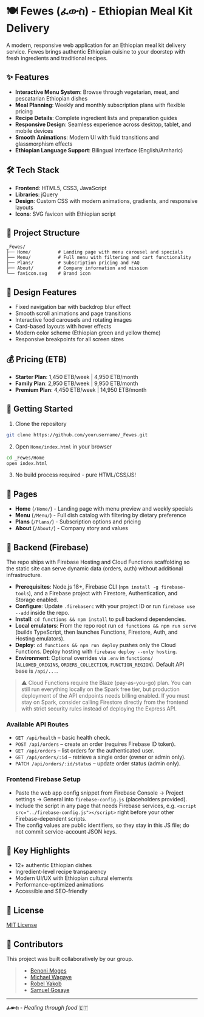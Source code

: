 # 🍽️ Fewes (ፈውስ) - Ethiopian Meal Kit Delivery

A modern, responsive web application for an Ethiopian meal kit delivery service. Fewes brings authentic Ethiopian cuisine to your doorstep with fresh ingredients and traditional recipes.

## ✨ Features

- **Interactive Menu System**: Browse through vegetarian, meat, and pescatarian Ethiopian dishes
- **Meal Planning**: Weekly and monthly subscription plans with flexible pricing
- **Recipe Details**: Complete ingredient lists and preparation guides
- **Responsive Design**: Seamless experience across desktop, tablet, and mobile devices
- **Smooth Animations**: Modern UI with fluid transitions and glassmorphism effects
- **Ethiopian Language Support**: Bilingual interface (English/Amharic)

## 🛠️ Tech Stack

- **Frontend**: HTML5, CSS3, JavaScript
- **Libraries**: jQuery
- **Design**: Custom CSS with modern animations, gradients, and responsive layouts
- **Icons**: SVG favicon with Ethiopian script

## 📂 Project Structure

```
_Fewes/
├── Home/          # Landing page with menu carousel and specials
├── Menu/          # Full menu with filtering and cart functionality
├── Plans/         # Subscription pricing and FAQ
├── About/         # Company information and mission
└── favicon.svg    # Brand icon
```

## 🎨 Design Features

- Fixed navigation bar with backdrop blur effect
- Smooth scroll animations and page transitions
- Interactive food carousels and rotating images
- Card-based layouts with hover effects
- Modern color scheme (Ethiopian green and yellow theme)
- Responsive breakpoints for all screen sizes

## 💰 Pricing (ETB)

- **Starter Plan**: 1,450 ETB/week | 4,950 ETB/month
- **Family Plan**: 2,950 ETB/week | 9,950 ETB/month
- **Premium Plan**: 4,450 ETB/week | 14,950 ETB/month

## 🚀 Getting Started

1. Clone the repository
```bash
git clone https://github.com/yourusername/_Fewes.git
```

2. Open `Home/index.html` in your browser
```bash
cd _Fewes/Home
open index.html
```

3. No build process required - pure HTML/CSS/JS!

## 📱 Pages

- **Home** (`/Home/`) - Landing page with menu preview and weekly specials
- **Menu** (`/Menu/`) - Full dish catalog with filtering by dietary preference
- **Plans** (`/Plans/`) - Subscription options and pricing
- **About** (`/About/`) - Company story and values

## 🧱 Backend (Firebase)

The repo ships with Firebase Hosting and Cloud Functions scaffolding so the static site can serve dynamic data (orders, auth) without additional infrastructure.

- **Prerequisites**: Node.js 18+, Firebase CLI (`npm install -g firebase-tools`), and a Firebase project with Firestore, Authentication, and Storage enabled.
- **Configure**: Update `.firebaserc` with your project ID or run `firebase use --add` inside the repo.
- **Install**: `cd functions && npm install` to pull backend dependencies.
- **Local emulators**: From the repo root run `cd functions && npm run serve` (builds TypeScript, then launches Functions, Firestore, Auth, and Hosting emulators).
- **Deploy**: `cd functions && npm run deploy` pushes only the Cloud Functions. Deploy hosting with `firebase deploy --only hosting`.
- **Environment**: Optional overrides via `.env` in `functions/` (`ALLOWED_ORIGINS`, `ORDERS_COLLECTION`, `FUNCTION_REGION`). Default API base is `/api/...`.

> ⚠️ Cloud Functions require the Blaze (pay-as-you-go) plan. You can still run everything locally on the Spark free tier, but production deployment of the API endpoints needs billing enabled. If you must stay on Spark, consider calling Firestore directly from the frontend with strict security rules instead of deploying the Express API.

### Available API Routes

- `GET /api/health` – basic health check.
- `POST /api/orders` – create an order (requires Firebase ID token).
- `GET /api/orders` – list orders for the authenticated user.
- `GET /api/orders/:id` – retrieve a single order (owner or admin only).
- `PATCH /api/orders/:id/status` – update order status (admin only).

### Frontend Firebase Setup

- Paste the web app config snippet from Firebase Console → Project settings → General into `firebase-config.js` (placeholders provided).
- Include the script in any page that needs Firebase services, e.g. `<script src="../firebase-config.js"></script>` right before your other Firebase-dependent scripts.
- The config values are public identifiers, so they stay in this JS file; do not commit service-account JSON keys.

## 🌟 Key Highlights

- 12+ authentic Ethiopian dishes
- Ingredient-level recipe transparency
- Modern UI/UX with Ethiopian cultural elements
- Performance-optimized animations
- Accessible and SEO-friendly

## 📄 License

[MIT License](https://github.com/mk23rd/Fewes?tab=MIT-1-ov-file)

## 🤝 Contributors

This project was built collaboratively by our group.

> - [Benoni Moges](https://github.com/BenoniM)
> - [Michael Wagaye](https://github.com/mk23rd)
> - [Robel Yakob](https://github.com/Korvowastaken)
> - [Samuel Gosaye](https://github.com/SammyG02)


---

**ፈውስ** - *Healing through food* 🇪🇹
